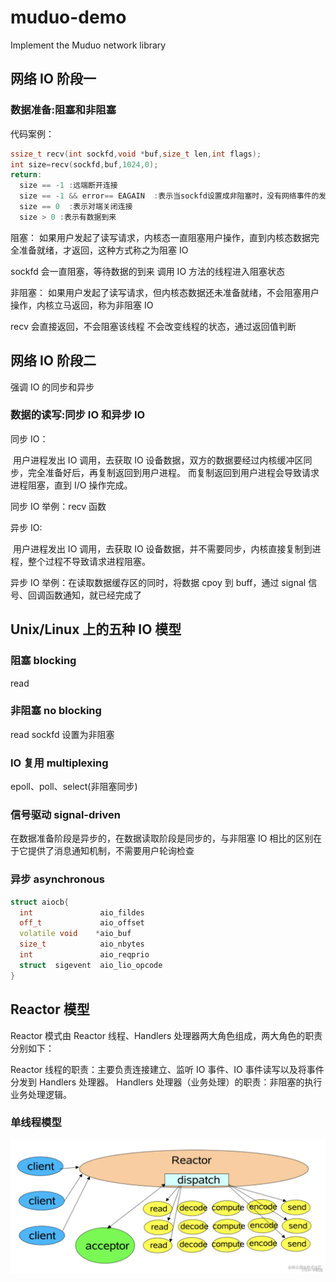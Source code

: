 # muduo-demo

Implement the Muduo network library

## 网络 IO 阶段一

### 数据准备:阻塞和非阻塞

代码案例：

```c++
ssize_t recv(int sockfd,void *buf,size_t len,int flags);
int size=recv(sockfd,buf,1024,0);
return:
  size == -1 :远端断开连接
  size == -1 && error== EAGAIN  :表示当sockfd设置成非阻塞时，没有网络事件的发生
  size == 0  :表示对端关闭连接
  size > 0 :表示有数据到来
```

阻塞：
如果用户发起了读写请求，内核态一直阻塞用户操作，直到内核态数据完全准备就绪，才返回，这种方式称之为阻塞 IO

sockfd 会一直阻塞，等待数据的到来
调用 IO 方法的线程进入阻塞状态

非阻塞：
如果用户发起了读写请求，但内核态数据还未准备就绪，不会阻塞用户操作，内核立马返回，称为非阻塞 IO

recv 会直接返回，不会阻塞该线程
不会改变线程的状态，通过返回值判断

## 网络 IO 阶段二

强调 IO 的同步和异步

### 数据的读写:同步 IO 和异步 IO

同步 IO：

​ 用户进程发出 IO 调用，去获取 IO 设备数据，双方的数据要经过内核缓冲区同步，完全准备好后，再复制返回到用户进程。 而复制返回到用户进程会导致请求进程阻塞，直到 I/O 操作完成。

同步 IO 举例：recv 函数

异步 IO:

​ 用户进程发出 IO 调用，去获取 IO 设备数据，并不需要同步，内核直接复制到进程，整个过程不导致请求进程阻塞。

异步 IO 举例：在读取数据缓存区的同时，将数据 cpoy 到 buff，通过 signal 信号、回调函数通知，就已经完成了

## Unix/Linux 上的五种 IO 模型

### 阻塞 blocking

read

### 非阻塞 no blocking

read sockfd 设置为非阻塞

### IO 复用 multiplexing

epoll、poll、select(非阻塞同步)

### 信号驱动 signal-driven

在数据准备阶段是异步的，在数据读取阶段是同步的，与非阻塞 IO 相比的区别在于它提供了消息通知机制，不需要用户轮询检查

### 异步 asynchronous

```c++
struct aiocb{
  int               aio_fildes
  off_t             aio_offset
  volatile void    *aio_buf
  size_t            aio_nbytes
  int               aio_reqprio
  struct  sigevent  aio_lio_opcode
}
```

## Reactor 模型

Reactor 模式由 Reactor 线程、Handlers 处理器两大角色组成，两大角色的职责分别如下：

Reactor 线程的职责：主要负责连接建立、监听 IO 事件、IO 事件读写以及将事件分发到 Handlers 处理器。
Handlers 处理器（业务处理）的职责：非阻塞的执行业务处理逻辑。

### 单线程模型

![单线程模型](./images/siganl.jpg)
